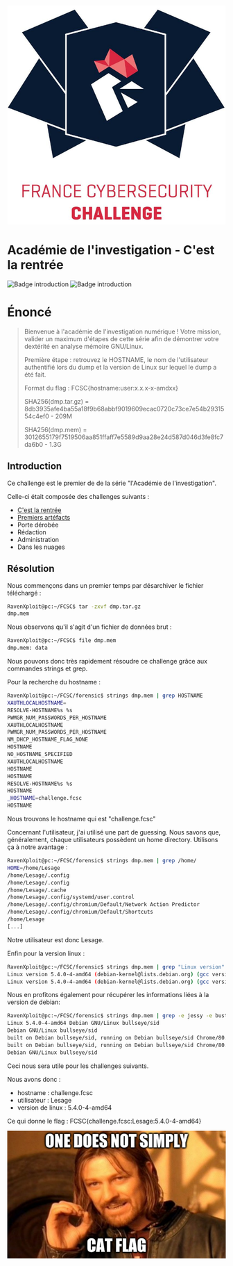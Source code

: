 ![FCSC 2020 LOGO](../../logo.png)

# Académie de l'investigation - C'est la rentrée

![Badge introduction](https://img.shields.io/static/v1?label=Catégorie%20principale&message=Forensique&color=E22244&style=for-the-badge)
![Badge introduction](https://img.shields.io/static/v1?label=Catégories%20Complémentaires&message=GNU/Linux,%20Mémoire,%20DFIR&color=091B33&style=for-the-badge)


# Énoncé 
>Bienvenue à l'académie de l'investigation numérique ! Votre mission, valider un maximum d'étapes de cette série afin de démontrer votre dextérité en analyse mémoire GNU/Linux.
>
>Première étape : retrouvez le HOSTNAME, le nom de l'utilisateur authentifié lors du dump et la version de Linux sur lequel le dump a été fait.
>
>Format du flag : FCSC{hostname:user:x.x.x-x-amdxx}
>
>SHA256(dmp.tar.gz) = 8db3935afe4ba55a18f9b68abbf9019609ecac0720c73ce7e54b2931554c4ef0 - 209M
>
>SHA256(dmp.mem) = 3012655179f7519506aa851ffaff7e5589d9aa28e24d587d046d3fe8fc7da6b0 - 1.3G


## Introduction

Ce challenge est le premier de de la série "l'Académie de l'investigation".

Celle-ci était composée des challenges suivants : 

* [C'est la rentrée](./forensic/Academie_de_l_investigation/C_est_la_rentree.md)
* [Premiers artéfacts](./Premiers_artefacts.md) 
* Porte dérobée
* Rédaction
* Administration
* Dans les nuages



## Résolution

Nous commençons dans un premier temps par désarchiver le fichier téléchargé :

```bash
RavenXploit@pc:~/FCSC$ tar -zxvf dmp.tar.gz
dmp.mem
```

Nous observons qu'il s'agit d'un fichier de données brut : 

```bash
RavenXploit@pc:~/FCSC$ file dmp.mem 
dmp.mem: data
```

Nous pouvons donc très rapidement résoudre ce challenge grâce aux commandes strings et grep. 

Pour la recherche du hostname : 

```bash
RavenXploit@pc:~/FCSC/forensic$ strings dmp.mem | grep HOSTNAME
XAUTHLOCALHOSTNAME=
RESOLVE-HOSTNAME%s %s
PWMGR_NUM_PASSWORDS_PER_HOSTNAME
XAUTHLOCALHOSTNAME
PWMGR_NUM_PASSWORDS_PER_HOSTNAME
NM_DHCP_HOSTNAME_FLAG_NONE
HOSTNAME
NO_HOSTNAME_SPECIFIED
XAUTHLOCALHOSTNAME
HOSTNAME
HOSTNAME
RESOLVE-HOSTNAME%s %s
HOSTNAME
_HOSTNAME=challenge.fcsc
HOSTNAME
```

Nous trouvons le hostname qui est "challenge.fcsc"


Concernant l'utilisateur, j'ai utilisé une part de guessing.
Nous savons que, généralement, chaque utilisateurs possèdent un home directory. Utilisons ça à notre avantage : 

```bash
RavenXploit@pc:~/FCSC/forensic$ strings dmp.mem | grep /home/ 
HOME=/home/Lesage
/home/Lesage/.config
/home/Lesage/.config
/home/Lesage/.cache
/home/Lesage/.config/systemd/user.control
/home/Lesage/.config/chromium/Default/Network Action Predictor
/home/Lesage/.config/chromium/Default/Shortcuts
/home/Lesage
[...]
```

Notre utilisateur est donc Lesage.

Enfin pour la version linux : 

```bash
RavenXploit@pc:~/FCSC/forensic$ strings dmp.mem | grep "Linux version"
Linux version 5.4.0-4-amd64 (debian-kernel@lists.debian.org) (gcc version 9.2.1 20200203 (Debian 9.2.1-28)) #1 SMP Debian 5.4.19-1 (2020-02-13)
Linux version 5.4.0-4-amd64 (debian-kernel@lists.debian.org) (gcc version 9.2.1 20200203 (Debian 9.2.1-28)) #1 SMP Debian 5.4.19-1 (2020-02-13)
```

Nous en profitons également pour récupérer les informations liées à la version de debian: 

```bash
RavenXploit@pc:~/FCSC/forensic$ strings dmp.mem | grep -e jessy -e buster -e bullseye
Linux 5.4.0-4-amd64 Debian GNU/Linux bullseye/sid
Debian GNU/Linux bullseye/sid
built on Debian bullseye/sid, running on Debian bullseye/sid Chrome/80.0.3987.132 Linux x86_64
built on Debian bullseye/sid, running on Debian bullseye/sid Chrome/80.0.3987.132 Linux x86_64
Debian GNU/Linux bullseye/sid
```

Ceci nous sera utile pour les challenges suivants.

Nous avons donc : 
* hostname : challenge.fcsc
* utilisateur : Lesage
* version de linux : 5.4.0-4-amd64

Ce qui donne le flag : FCSC{challenge.fcsc:Lesage:5.4.0-4-amd64}

![FCSC 2020 LOGO](medias/meme1.png)